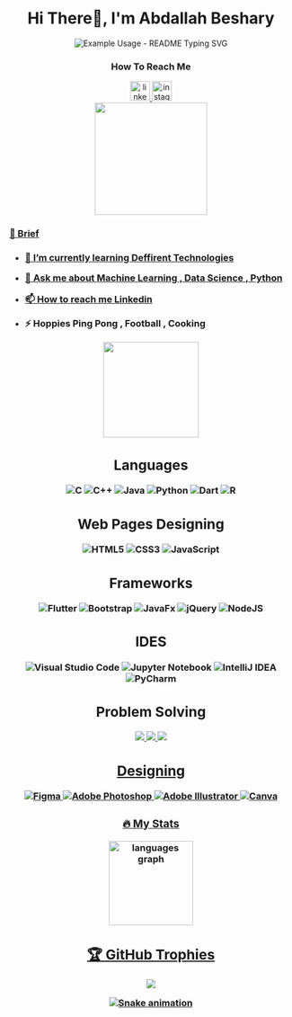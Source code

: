 <h1 align="center">Hi There👋, I'm Abdallah Beshary</h1>
<div align="center">
 <img src="https://readme-typing-svg.demolab.com/?lines=A+Software+Engineer+From+Egypt;A+Software+Engineer!;&font=Fira%20Code&center=true&width=380&height=50&duration=4000&pause=1000" alt="Example Usage - README Typing SVG">
</p>
</div>

<h3 align="center"> How To Reach Me </h3>
<div align="center">
<a href="https://www.linkedin.com/in/abdallahbeshary/" target="blank"><img src="https://img.shields.io/static/v1?message=LinkedIn&logo=linkedin&label=&color=0077B5&logoColor=white&labelColor=&style=for-the-badge" height="35" alt="linkedin logo"  />
<a href="https://instagram.com/abdallah__beshary" target="blank"><img src="https://img.shields.io/static/v1?message=Instagram&logo=instagram&label=&color=E4405F&logoColor=white&labelColor=&style=for-the-badge" height="35" alt="instagram logo"  />
</div>

<div align="center">
  <img height="200" src="https://media.giphy.com/media/qIltqcndvrtp7kXQjb/giphy.gif?cid=790b7611uczbf9guv0lqhcbl5dtr0svfc3nus77h8kka1pjs&ep=v1_gifs_search&rid=giphy.gif&ct=g"  />
</div>


<h3 align="left">&#128587 Brief <h3>


  
- 🌱 I’m currently learning **Deffirent Technologies**

- 💬 Ask me about **Machine Learning , Data Science , Python**

- 📫 How to reach me **[Linkedin](https://www.linkedin.com/in/abdallahbeshary/)**

- ⚡ Hoppies **Ping Pong , Football , Cooking**

<div id="header" align="center">
  <img src="https://github.com/Anmol-Baranwal/Cool-GIFs-For-GitHub/assets/74038190/d48893bd-0757-481c-8d7e-ba3e163feae7" height=170 />
</div>

<div align="center">
<h2>Languages</h2>
  
![C](https://img.shields.io/badge/c-%2300599C.svg?style=for-the-badge&logo=c&logoColor=white) 
![C++](https://img.shields.io/badge/c++-%2300599C.svg?style=for-the-badge&logo=c%2B%2B&logoColor=white)
![Java](https://img.shields.io/badge/java-%23ED8B00.svg?style=for-the-badge&logo=openjdk&logoColor=white)
![Python](https://img.shields.io/badge/python-3670A0?style=for-the-badge&logo=python&logoColor=ffdd54)
![Dart](https://img.shields.io/badge/dart-%230175C2.svg?style=for-the-badge&logo=dart&logoColor=white)
![R](https://img.shields.io/badge/r-%23276DC3.svg?style=for-the-badge&logo=r&logoColor=white)
 </div>


<div align="center">
<h2>Web Pages Designing </h2>
 
![HTML5](https://img.shields.io/badge/html5-%23E34F26.svg?style=for-the-badge&logo=html5&logoColor=white)
![CSS3](https://img.shields.io/badge/css3-%231572B6.svg?style=for-the-badge&logo=css3&logoColor=white)
![JavaScript](https://img.shields.io/badge/javascript-%23323330.svg?style=for-the-badge&logo=javascript&logoColor=%23F7DF1E)
</div>


<div align="center">
<h2> Frameworks </h2>
 
![Flutter](https://img.shields.io/badge/Flutter-%2302569B.svg?style=for-the-badge&logo=Flutter&logoColor=white)
![Bootstrap](https://img.shields.io/badge/bootstrap-%238511FA.svg?style=for-the-badge&logo=bootstrap&logoColor=white)
![JavaFx](https://img.shields.io/badge/javafx-%23FF0000.svg?style=for-the-badge&logo=javafx&logoColor=white)
![jQuery](https://img.shields.io/badge/jquery-%230769AD.svg?style=for-the-badge&logo=jquery&logoColor=white)
![NodeJS](https://img.shields.io/badge/node.js-6DA55F?style=for-the-badge&logo=node.js&logoColor=white)
<div align="center">
<h2> IDES </h2>
 
![Visual Studio Code](https://img.shields.io/badge/Visual%20Studio%20Code-0078d7.svg?style=for-the-badge&logo=visual-studio-code&logoColor=white)
![Jupyter Notebook](https://img.shields.io/badge/jupyter-%23FA0F00.svg?style=for-the-badge&logo=jupyter&logoColor=white)
![IntelliJ IDEA](https://img.shields.io/badge/IntelliJIDEA-000000.svg?style=for-the-badge&logo=intellij-idea&logoColor=white)
![PyCharm](https://img.shields.io/badge/pycharm-143?style=for-the-badge&logo=pycharm&logoColor=black&color=black&labelColor=green)
</div>

<h2 align="center"> Problem Solving </h2>
<div align="center">


<a href="https://codeforces.com/profile/Boshaa1900" target="blank"><img src="https://img.shields.io/badge/Codeforces-445f9d?style=for-the-badge&logo=Codeforces&logoColor=white"/>
<a href="https://leetcode.com/u/Boshaa1900/" target="blank"><img src="https://img.shields.io/badge/LeetCode-000000?style=for-the-badge&logo=LeetCode&logoColor=#d16c06"/>
<a href="https://www.kaggle.com/abdallahbeshary" target="blank"><img src="https://img.shields.io/badge/Kaggle-035a7d?style=for-the-badge&logo=kaggle&logoColor=white"/>

</div>


<div align="center">
<h2>Designing</h2>
 
![Figma](https://img.shields.io/badge/figma-%23F24E1E.svg?style=for-the-badge&logo=figma&logoColor=white)
![Adobe Photoshop](https://img.shields.io/badge/adobe%20photoshop-%2331A8FF.svg?style=for-the-badge&logo=adobe%20photoshop&logoColor=white)
![Adobe Illustrator](https://img.shields.io/badge/adobe%20illustrator-%23FF9A00.svg?style=for-the-badge&logo=adobe%20illustrator&logoColor=white)
![Canva](https://img.shields.io/badge/Canva-%2300C4CC.svg?style=for-the-badge&logo=Canva&logoColor=white)
</div>



<div align="center">
<h3 align="center">🔥   My Stats </h3>
  <img src="https://github-readme-stats.vercel.app/api/top-langs?username=Bosha-a&locale=en&hide_title=false&layout=compact&card_width=320&langs_count=5&theme=dracula&hide_border=false" height="150" alt="languages graph"  />

</div>

<div align = "center">
 
<h2>🏆 GitHub Trophies</h2>

![](https://github-profile-trophy.vercel.app/?username=Bosha-a&theme=darkhub&no-frame=false&no-bg=false&margin-w=4)
</div>


</p>
<img src="https://raw.githubusercontent.com/Bosha-a/Bosha-a/output/snake.svg" alt="Snake animation" />

